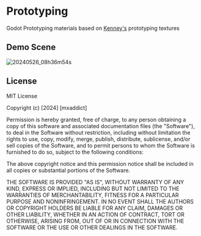 # Prototyping
Godot Prototyping materials based on [Kenney's](https://www.kenney.nl/assets/prototype-textures) prototyping textures

## Demo Scene
![20240526_08h36m54s](https://github.com/ExfilGames/prototyping/assets/1060905/04137f0d-b66b-4b77-ab48-d86f711bcf58)

## License
MIT License

Copyright (c) [2024] [mxaddict]

Permission is hereby granted, free of charge, to any person obtaining a copy
of this software and associated documentation files (the "Software"), to deal
in the Software without restriction, including without limitation the rights
to use, copy, modify, merge, publish, distribute, sublicense, and/or sell
copies of the Software, and to permit persons to whom the Software is
furnished to do so, subject to the following conditions:

The above copyright notice and this permission notice shall be included in all
copies or substantial portions of the Software.

THE SOFTWARE IS PROVIDED "AS IS", WITHOUT WARRANTY OF ANY KIND, EXPRESS OR
IMPLIED, INCLUDING BUT NOT LIMITED TO THE WARRANTIES OF MERCHANTABILITY,
FITNESS FOR A PARTICULAR PURPOSE AND NONINFRINGEMENT. IN NO EVENT SHALL THE
AUTHORS OR COPYRIGHT HOLDERS BE LIABLE FOR ANY CLAIM, DAMAGES OR OTHER
LIABILITY, WHETHER IN AN ACTION OF CONTRACT, TORT OR OTHERWISE, ARISING FROM,
OUT OF OR IN CONNECTION WITH THE SOFTWARE OR THE USE OR OTHER DEALINGS IN THE
SOFTWARE.
